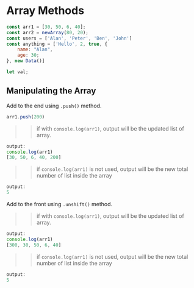 # Array Methods

```js
const arr1 = [30, 50, 6, 40];
const arr2 = newArray(80, 20);
const users = ['Alan', 'Peter', 'Ben', 'John']
const anything = ['Hello', 2, true, {
    name: "Alan",
    age: 30;
}, new Data()]

let val;
```

## Manipulating the Array
Add to the end using `.push()` method.

```js
arr1.push(200)
```

>>if with `console.log(arr1)`, output will be the updated list of array.
>>
```js
output:
console.log(arr1)
[30, 50, 6, 40, 200]

```
>>if `console.log(arr1)` is not used, output will be the new total number of list inside the array

```js
output:
5
```
Add to the front using `.unshift()` method.
>>if with `console.log(arr1)`, output will be the updated list of array.
>>
```js
output:
console.log(arr1)
[300, 30, 50, 6, 40]
```
>>if `console.log(arr1)` is not used, output will be the new total number of list inside the array

```js
output:
5
```

